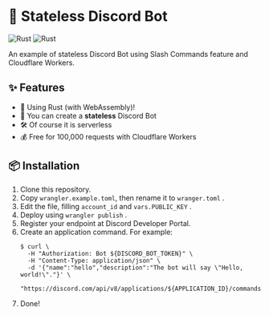 # 🧲 Stateless Discord Bot
![Rust](https://github.com/siketyan/stateless-discord-bot/workflows/Rust/badge.svg)
![Rust](https://github.com/siketyan/stateless-discord-bot/workflows/Wrangler/badge.svg)

An example of stateless Discord Bot using Slash Commands feature and Cloudflare Workers.

## ✨ Features
- 🦀 Using Rust (with WebAssembly)!
- 🔌 You can create a **stateless** Discord Bot
- 🛠 Of course it is serverless
- 💰 Free for 100,000 requests with Cloudflare Workers

## 📦 Installation
1. Clone this repository.
2. Copy `wrangler.example.toml`, then rename it to `wranger.toml` .
3. Edit the file, filling `account_id` and `vars.PUBLIC_KEY` .
4. Deploy using `wrangler publish` .
5. Register your endpoint at Discord Developer Portal.
6. Create an application command. For example:
   ```console
   $ curl \
     -H "Authorization: Bot ${DISCORD_BOT_TOKEN}" \
     -H "Content-Type: application/json" \
     -d '{"name":"hello","description":"The bot will say \"Hello, world!\"."}' \
     "https://discord.com/api/v8/applications/${APPLICATION_ID}/commands"
   ```
8. Done!
